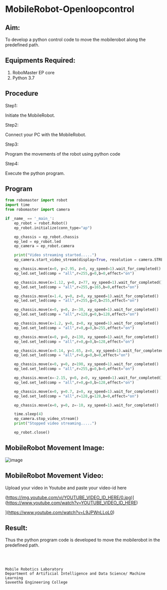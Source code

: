 # MobileRobot-Openloopcontrol
## Aim:

To develop a python control code to move the mobilerobot along the predefined path.

## Equipments Required:
1. RoboMaster EP core
2. Python 3.7

## Procedure

Step1:

Initiate the MobileRobot.

Step2:

Connect your PC with the MobileRobot.

Step3:

Program the movements of the robot using python code

Step4:

Execute the python program.

## Program
```python
from robomaster import robot
import time
from robomaster import camera

if _name_ == '_main_':
    ep_robot = robot.Robot()
    ep_robot.initialize(conn_type="ap")

    ep_chassis = ep_robot.chassis
    ep_led = ep_robot.led
    ep_camera = ep_robot.camera

    print("Video streaming started.....")
    ep_camera.start_video_stream(display=True, resolution = camera.STREAM_360P)

    ep_chassis.move(x=0, y=2.95, z=0, xy_speed=1).wait_for_completed()
    ep_led.set_led(comp = "all",r=255,g=0,b=0,effect="on")

    ep_chassis.move(x=1.12, y=0, z=77, xy_speed=1).wait_for_completed()
    ep_led.set_led(comp = "all",r=255,g=165,b=0,effect="on")

    ep_chassis.move(x=1.4, y=0, z=0, xy_speed=1).wait_for_completed()
    ep_led.set_led(comp = "all",r=255,g=0,b=255,effect="on")

    ep_chassis.move(x=0, y=0, z=-30, xy_speed=1).wait_for_completed()
    ep_led.set_led(comp = "all",r=128,g=0,b=128,effect="on")

    ep_chassis.move(x=1.2, y=0, z=0, xy_speed=1).wait_for_completed()
    ep_led.set_led(comp = "all",r=0,g=0,b=255,effect="on")

    ep_chassis.move(x=0, y=0, z=130, xy_speed=1).wait_for_completed()
    ep_led.set_led(comp = "all",r=0,g=0,b=128,effect="on")

    ep_chassis.move(x=0.14, y=1.65, z=0, xy_speed=1).wait_for_completed()
    ep_led.set_led(comp = "all",r=0,g=0,b=0,effect="on")

    ep_chassis.move(x=0, y=0, z=190, xy_speed=1).wait_for_completed()
    ep_led.set_led(comp = "all",r=255,g=0,b=0,effect="on")

    ep_chassis.move(x=-2.15, y=0, z=0, xy_speed=1).wait_for_completed()
    ep_led.set_led(comp = "all",r=0,g=0,b=128,effect="on")

    ep_chassis.move(x=0, y=0.7, z=0, xy_speed=1).wait_for_completed()
    ep_led.set_led(comp = "all",r=128,g=128,b=0,effect="on")

    ep_chassis.move(x=0, y=0, z=-10, xy_speed=1).wait_for_completed()

    time.sleep(4)
    ep_camera.stop_video_stream()
    print("Stopped video streaming.....")

    ep_robot.close()
```

## MobileRobot Movement Image:

![image](https://github.com/plotswag/mobilerobot-openloopcontrol/assets/145822344/255daf56-c7fe-4a2f-b398-3c37c0623593)

## MobileRobot Movement Video:

Upload your video in Youtube and paste your video-id here

(https://img.youtube.com/vi/YOUTUBE_VIDEO_ID_HERE/0.jpg)](https://www.youtube.com/watch?v=YOUTUBE_VIDEO_ID_HERE)



](https://www.youtube.com/watch?v=L9JPWnLLoL0)

## Result:
Thus the python program code is developed to move the mobilerobot in the predefined path.


<br/>
<br/>

```
Mobile Robotics Laboratory
Department of Artificial Intelligence and Data Science/ Machine Learning
Saveetha Engineering College
```
